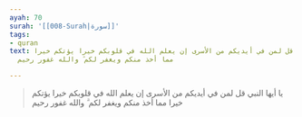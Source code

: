 ```yaml
---
ayah: 70
surah: '[[008-Surah|سورة]]'
tags:
- quran
text: يا أيها النبي قل لمن في أيديكم من الأسرى إن يعلم الله في قلوبكم خيرا يؤتكم خيرا
  مما أخذ منكم ويغفر لكم ۗ والله غفور رحيم

---
```

> يا أيها النبي قل لمن في أيديكم من الأسرى إن يعلم الله في قلوبكم خيرا يؤتكم خيرا مما أخذ منكم ويغفر لكم ۗ والله غفور رحيم

